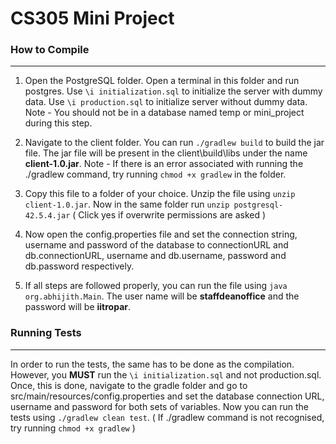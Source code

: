 # **CS305 Mini Project**

### **How to Compile**
---
1. Open the PostgreSQL folder. Open a terminal in this folder and run postgres. Use ```\i initialization.sql``` to initialize the server with dummy data. Use ```\i production.sql``` to initialize server without dummy data. 
Note - You should not be in a database named temp or mini_project during this step.

2. Navigate to the client folder. You can run ``` ./gradlew build ``` to build the jar file. The jar file will be present in the client\build\libs under the name **client-1.0.jar**. Note - If there is an error associated with running the ./gradlew command, try running ``` chmod +x gradlew ``` in the folder.

3. Copy this file to a folder of your choice. Unzip the file using ``` unzip client-1.0.jar ```. Now in the same folder run ``` unzip postgresql-42.5.4.jar ``` ( Click yes if overwrite permissions are asked )

4. Now open the config.properties file and set the connection string, username and password of the database to connectionURL and db.connectionURL, username and db.username, password and db.password respectively.

5. If all steps are followed properly, you can run the file using ```java org.abhijith.Main```. The user name will be **staffdeanoffice** and the password will be **iitropar**.

### **Running Tests**
---
In order to run the tests, the same has to be done as the compilation. However, you **MUST** run the ```\i initialization.sql``` and not production.sql. Once, this is done, navigate to the gradle folder and go to src/main/resources/config.properties and set the database connection URL, username and password for both sets of variables. Now you can run the tests using ```./gradlew clean test```. ( If ./gradlew command is not recognised, try running ```chmod +x gradlew``` )